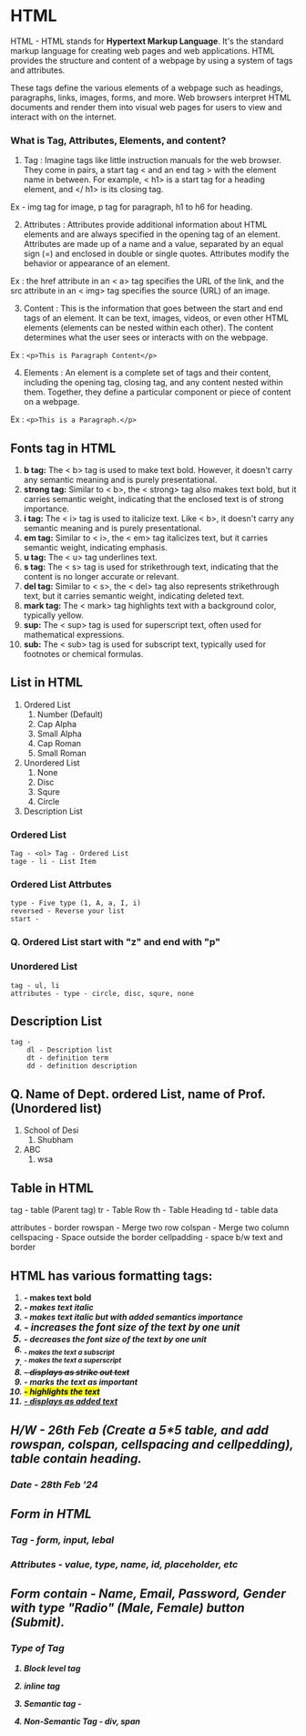 # HTML 
HTML - HTML stands for **Hypertext Markup Language**. It's the standard markup language for creating web pages and web applications. HTML provides the structure and content of a webpage by using a system of tags and attributes.

These tags define the various elements of a webpage such as headings, paragraphs, links, images, forms, and more. Web browsers interpret HTML documents and render them into visual web pages for users to view and interact with on the internet.

### What is Tag, Attributes, Elements, and content?
1. Tag : Imagine tags like little instruction manuals for the web browser. They come in pairs, a start tag < and an end tag >  with the element name in between. For example, 
< h1> is a start tag for a heading element, and </ h1> is its closing tag.

Ex - img tag for image, p tag for paragraph, h1 to h6 for heading.

2. Attributes : Attributes provide additional information about HTML elements and are always specified in the opening tag of an element. Attributes are made up of a name and a value, separated by an equal sign (=) and enclosed in double or single quotes. Attributes modify the behavior or appearance of an element.

Ex : the href attribute in an < a> tag specifies the URL of the link, and the src attribute in an < img> tag specifies the source (URL) of an image.

3. Content : This is the information that goes between the start and end tags of an element. It can be text, images, videos, or even other HTML elements (elements can be nested within each other). The content determines what the user sees or interacts with on the webpage.

Ex : `<p>This is Paragraph Content</p>`

4. Elements : An element is a complete set of tags and their content, including the opening tag, closing tag, and any content nested within them. Together, they define a particular component or piece of content on a webpage.

Ex : `<p>This is a Paragraph.</p>`

## Fonts tag in HTML
1. **b tag:** The < b> tag is used to make text bold. However, it doesn't carry any semantic meaning and is purely presentational.
2. **strong tag:** Similar to < b>, the < strong> tag also makes text bold, but it carries semantic weight, indicating that the enclosed text is of strong importance.
3. **i tag:** The < i> tag is used to italicize text. Like < b>, it doesn't carry any semantic meaning and is purely presentational.
4. **em tag:** Similar to < i>, the < em> tag italicizes text, but it carries semantic weight, indicating emphasis.
5. **u tag:** The < u> tag underlines text.
6. **s tag:** The < s> tag is used for strikethrough text, indicating that the content is no longer accurate or relevant.
7. **del tag:** Similar to < s>, the < del> tag also represents strikethrough text, but it carries semantic weight, indicating deleted text.
8. **mark tag:** The < mark> tag highlights text with a background color, typically yellow.
9. **sup:** The < sup> tag is used for superscript text, often used for mathematical expressions.
10. **sub:** The < sub> tag is used for subscript text, typically used for footnotes or chemical formulas.



## List in HTML
1. Ordered List 
   1. Number (Default)
   2. Cap Alpha
   3. Small Alpha
   4. Cap Roman
   5. Small Roman
2. Unordered List
   1. None
   2. Disc
   3. Squre
   4. Circle
3. Description List

### Ordered List
    Tag - <ol> Tag - Ordered List
    tage - li - List Item
### Ordered List Attrbutes
    type - Five type (1, A, a, I, i)
    reversed - Reverse your list
    start - 

### Q. Ordered List start with "z" and end with "p"

### Unordered List 
    tag - ul, li
    attributes - type - circle, disc, squre, none

## Description List
    tag -
        dl - Description list
        dt - definition term
        dd - definition description

## Q. Name of Dept. ordered List, name of Prof. (Unordered list)

1. School of Desi
   1. Shubham
2. ABC
   1. wsa

## Table in HTML
tag - table (Parent tag)
    tr - Table Row
    th - Table Heading
    td - table data

attributes - border
    rowspan - Merge two row
    colspan - Merge two column
    cellspacing - Space outside the border
    cellpadding - space b/w text and border

## HTML has various formatting tags:
1. <b> - makes text bold
2. <i> - makes text italic
3. <em> - makes text italic but with added semantics importance
4. <big> - increases the font size of the text by one unit
5. <small> - decreases the font size of the text by one unit
6. <sub> - makes the text a subscript
7. <sup> - makes the text a superscript
8. <del> - displays as strike out text
9. <strong> - marks the text as important
10. <mark> - highlights the text
11. <ins> - displays as added text

## H/W - 26th Feb (Create a 5*5 table, and add rowspan, colspan, cellspacing and cellpedding), table contain heading.

### Date - 28th Feb '24

## Form in HTML
### Tag - form, input, lebal
### Attributes - value, type, name, id, placeholder, etc

## Form contain - Name, Email, Password, Gender with type "Radio" (Male, Female) button (Submit).


### Type of Tag
1. Block level tag
2. inline tag 

1. Semantic tag - 
2. Non-Semantic Tag - div, span